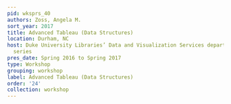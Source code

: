```yaml
---
pid: wksprs_40
authors: Zoss, Angela M.
sort_year: 2017
title: Advanced Tableau (Data Structures)
location: Durham, NC
host: Duke University Libraries’ Data and Visualization Services department workshop
  series
pres_date: Spring 2016 to Spring 2017
type: Workshop
grouping: workshop
label: Advanced Tableau (Data Structures)
order: '24'
collection: workshop
---
```

